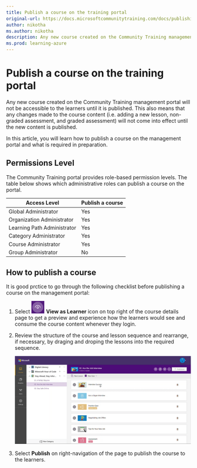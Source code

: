 ```yaml
---
title: Publish a course on the training portal
original-url: https://docs.microsoftcommunitytraining.com/docs/publishing-course
author: nikotha
ms.author: nikotha
description: Any new course created on the Community Training management portal will not be accessible to the learners unless and until it is published.
ms.prod: learning-azure
---
```


# Publish a course on the training portal

Any new course created on the Community Training management portal will not be accessible to the learners until it is published. This also means that any changes made to the course content (i.e. adding a new lesson, non-graded assessment, and graded assessment) will not come into effect until the new content is published.

In this article, you will learn how to publish a course on the management portal and what is required in preparation.

## Permissions Level

The Community Training portal provides role-based  permission levels. The table below shows which administrative roles can publish a course on the portal.

| Access Level  | Publish a course |
| --- | --- |
| Global Administrator | Yes |
| Organization Administrator | Yes |
| Learning Path Administrator | Yes |
| Category Administrator | Yes |
| Course Administrator | Yes |
| Group Administrator | No |

## How to publish a course

It is good prctice to go through the following checklist before publishing a course on the management portal:

1. Select ![click view](../../../media/View.png)  **View as Learner** icon on top right of the course details page to get a preview and experience how the learners would see and consume the course content whenever they login.  

1. Review the structure of the course and lesson sequence and rearrange, if necessary, by draging and droping the lessons into the required sequence.

    ![move courses final](../../../media/move-courses-final.gif)

1. Select **Publish** on right-navigation of the page to publish the course to the learners.
